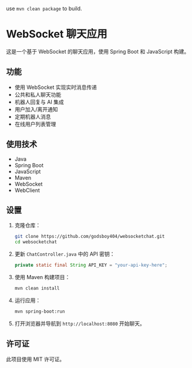 use `mvn clean package` to build.

# WebSocket 聊天应用

这是一个基于 WebSocket 的聊天应用，使用 Spring Boot 和 JavaScript 构建。

## 功能

- 使用 WebSocket 实现实时消息传递
- 公共和私人聊天功能
- 机器人回复与 AI 集成
- 用户加入/离开通知
- 定期机器人消息
- 在线用户列表管理

## 使用技术

- Java
- Spring Boot
- JavaScript
- Maven
- WebSocket
- WebClient

## 设置

1. 克隆仓库：
    ```sh
    git clone https://github.com/godsboy404/websocketchat.git
    cd websocketchat
    ```

2. 更新 `ChatController.java` 中的 API 密钥：
    ```java
    private static final String API_KEY = "your-api-key-here";
    ```

3. 使用 Maven 构建项目：
    ```sh
    mvn clean install
    ```

4. 运行应用：
    ```sh
    mvn spring-boot:run
    ```

5. 打开浏览器并导航到 `http://localhost:8080` 开始聊天。

## 许可证

此项目使用 MIT 许可证。